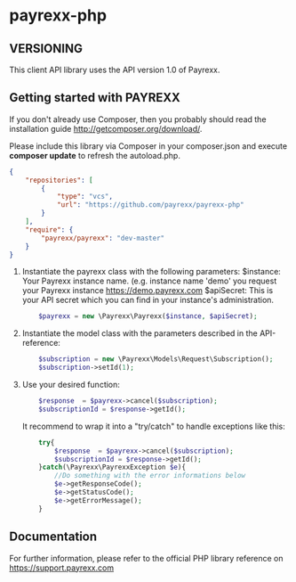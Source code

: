 payrexx-php
===========

VERSIONING
----------

This client API library uses the API version 1.0 of Payrexx.


Getting started with PAYREXX
----------------------------
If you don't already use Composer, then you probably should read the installation guide http://getcomposer.org/download/.

Please include this library via Composer in your composer.json and execute **composer update** to refresh the autoload.php.

```json
{
    "repositories": [
        {
            "type": "vcs",
            "url": "https://github.com/payrexx/payrexx-php"
        }
    ],
    "require": {
        "payrexx/payrexx": "dev-master"
    }
}
```

1.  Instantiate the payrexx class with the following parameters:
    $instance: Your Payrexx instance name. (e.g. instance name 'demo' you request your Payrexx instance https://demo.payrexx.com
    $apiSecret: This is your API secret which you can find in your instance's administration.

    ```php
        $payrexx = new \Payrexx\Payrexx($instance, $apiSecret);
    ```
2.  Instantiate the model class with the parameters described in the API-reference:
    ```php
        $subscription = new \Payrexx\Models\Request\Subscription();
        $subscription->setId(1);
    ```
3.  Use your desired function:

    ```php
        $response  = $payrexx->cancel($subscription);
        $subscriptionId = $response->getId();
    ```

    It recommend to wrap it into a "try/catch" to handle exceptions like this:
    ```php
        try{
            $response  = $payrexx->cancel($subscription);
            $subscriptionId = $response->getId();
        }catch(\Payrexx\PayrexxException $e){
            //Do something with the error informations below
            $e->getResponseCode();
            $e->getStatusCode();
            $e->getErrorMessage();
        }
    ```


Documentation
--------------

For further information, please refer to the official PHP library reference on https://support.payrexx.com
